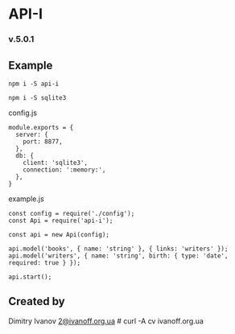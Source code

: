 
# API-I

### v.5.0.1

## Example

```npm i -S api-i```

```npm i -S sqlite3```

config.js

```
module.exports = {
  server: {
    port: 8877,
  },
  db: {
    client: 'sqlite3',
    connection: ':memory:',
  },
}
```

example.js

```
const config = require('./config');
const Api = require('api-i');

const api = new Api(config);

api.model('books', { name: 'string' }, { links: 'writers' });
api.model('writers', { name: 'string', birth: { type: 'date', required: true } });

api.start();

```

## Created by

  Dimitry Ivanov <2@ivanoff.org.ua> # curl -A cv ivanoff.org.ua
